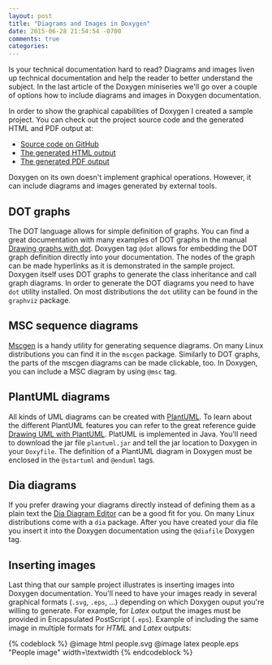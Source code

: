 ```yaml
---
layout: post
title: "Diagrams and Images in Doxygen"
date: 2015-06-28 21:54:54 -0700
comments: true
categories:
---
```


Is your technical documentation hard to read? Diagrams and images liven up technical documentation and help the reader to better understand the subject. In the last article of the Doxygen miniseries we'll go over a couple of options how to include diagrams and images in Doxygen documentation.

<!-- more -->

In order to show the graphical capabilities of Doxygen I created a sample project. You can check out the project source code and the generated HTML and PDF output at:

* [Source code on GitHub](https://github.com/noseka1/diagrams-and-images-in-doxygen "diagrams-and-images-in-doxygen")
* [The generated HTML output](http://noseka1.github.com/diagrams-and-images-in-doxygen)
* [The generated PDF output](http://noseka1.github.com/diagrams-and-images-in-doxygen/refman.pdf)

Doxygen on its own doesn't implement graphical operations. However, it can include diagrams and images generated by external tools.

## DOT graphs

The DOT language allows for simple definition of graphs. You can find a great documentation with many examples of DOT graphs in the manual [Drawing graphs with dot](http://www.graphviz.org/Documentation/dotguide.pdf "Drawing graphs with dot"). Doxygen tag `@dot` allows for embedding the DOT graph definition directly into your documentation. The nodes of the graph can be made hyperlinks as it is demonstrated in the sample project. Doxygen itself uses DOT graphs to generate the class inheritance and call graph diagrams. In order to generate the DOT diagrams you need to have `dot` utility installed. On most distributions the `dot` utility can be found in the `graphviz` package.

## MSC sequence diagrams

[Mscgen](http://www.mcternan.me.uk/mscgen/ "Mscgen") is a handy utility for generating sequence diagrams. On many Linux distributions you can find it in the `mscgen` package. Similarly to DOT graphs, the parts of the mscgen diagrams can be made clickable, too. In Doxygen, you can include a MSC diagram by using `@msc` tag.

## PlantUML diagrams

All kinds of UML diagrams can be created with [PlantUML](http://plantuml.sourceforge.net/ "PlantUML"). To learn about the different PlantUML features you can refer to the great reference guide [Drawing UML with PlantUML](http://plantuml.sourceforge.net/PlantUML_Language_Reference_Guide.pdf "Drawing UML with PlantUML"). PlatUML is implemented in Java. You'll need to download the jar file `plantuml.jar` and tell the jar location to Doxygen in your `Doxyfile`. The definition of a PlantUML diagram in Doxygen must be enclosed in the `@startuml` and `@enduml` tags.

## Dia diagrams

If you prefer drawing your diagrams directly instead of defining them as a plain text the [Dia Diagram Editor](http://dia-installer.de/ "Dia Diagram Editor") can be a good fit for you. On many Linux distributions come with a `dia` package. After you have created your dia file you insert it into the Doxygen documentation using the `@diafile` Doxygen tag.

## Inserting images

Last thing that our sample project illustrates is inserting images into Doxygen documentation. You'll need to have your images ready in several graphical formats (`.svg`, `.eps`, ...) depending on which Doxygen ouput you're willing to generate. For example, for *Latex* output the images must be provided in Encapsulated PostScript (`.eps`). Example of including the same image in multiple formats for *HTML* and *Latex* outputs:

{% codeblock %}
@image html people.svg
@image latex people.eps "People image" width=\textwidth
{% endcodeblock %}
